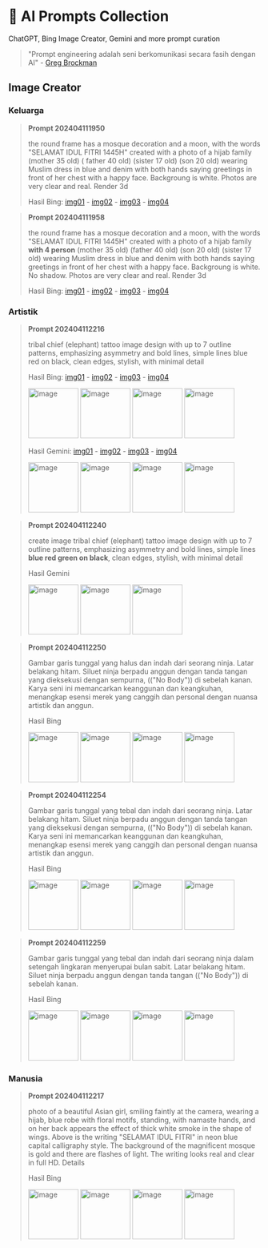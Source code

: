 # :robot: AI Prompts Collection
ChatGPT, Bing Image Creator, Gemini and more prompt curation


> "Prompt engineering adalah seni berkomunikasi secara fasih dengan AI" - [Greg Brockman](https://twitter.com/gdb/status/1634708489078706179?s=20)

## Image Creator

### Keluarga
> **Prompt 202404111950**
>
> the round frame has a mosque decoration and a moon, with the words "SELAMAT IDUL FITRI 1445H" created with a photo of a hijab family (mother 35 old) ( father 40 old) (sister 17 old) (son 20 old) wearing Muslim dress in blue and denim with both hands saying greetings in front of her chest with a happy face. Backgroung is white. Photos are very clear and real. Render 3d
>
> Hasil Bing: [img01](https://drive.google.com/file/d/14DtPUh3Up7FmTTl_zhY41EV14N3L08C1/view?usp=drive_link) - [img02](https://drive.google.com/file/d/18QnU1GcV9oBLpNHbmfEA7sCeNRxgs1rr/view?usp=drive_link) - [img03](https://drive.google.com/file/d/1XBZEtL_IGOpktpKe36rkCmXfp9ZgCM2_/view?usp=drive_link) - [img04](https://drive.google.com/file/d/1QsvabSayLp-hM5hXXAf0Tbe3UX3e22Q_/view?usp=drive_link)

> **Prompt 202404111958**
> 
> the round frame has a mosque decoration and a moon, with the words "SELAMAT IDUL FITRI 1445H" created with a photo of a hijab family **with 4 person** (mother 35 old) (father 40 old) (son 20 old) (sister 17 old) wearing Muslim dress in blue and denim with both hands saying greetings in front of her chest with a happy face. Backgroung is white. No shadow. Photos are very clear and real. Render 3d
>
> Hasil Bing: [img01](https://drive.google.com/file/d/1CuH0wa8MXKnbgAJ0qSAOR3dMLHhSoJI0/view?usp=drive_link) - [img02](https://drive.google.com/file/d/1xuK1ZjKsGuIkXbds4EeYgaHL-I86xuN6/view?usp=drive_link) - [img03](https://drive.google.com/file/d/1dxxCBXuDrh0JrJJrco6mFxzWvMxrYx0F/view?usp=drive_link) - [img04](https://drive.google.com/file/d/1kCRvD5n1e9yNjDOz1o6XSbaXiyzRdfTo/view?usp=drive_link)

### Artistik
> **Prompt 202404112216**
> 
> tribal chief (elephant) tattoo image design with up to 7 outline patterns, emphasizing asymmetry and bold lines, simple lines blue red on black, clean edges, stylish, with minimal detail
>
> Hasil Bing: [img01](https://drive.google.com/file/d/16ItHAo2U8PDY9RYkn1Papg5yoH2C1V1Q/view?usp=drive_link) - [img02](https://drive.google.com/file/d/1RdYNqWgh2crWrzrhqreWziobJMHvEqqs/view?usp=drive_link) - [img03](https://drive.google.com/file/d/1RnpO3ewiRJuv_AwyztxvesCOnAbniOaq/view?usp=drive_link) - [img04](https://drive.google.com/file/d/1VWB_Tp_9jbWzs_6TWLGmC5dGqipX5XEb/view?usp=drive_link)
> 
> <img src="https://drive.google.com/uc?id=16ItHAo2U8PDY9RYkn1Papg5yoH2C1V1Q" alt="image" title="The image" width="100" height="100" /> <img src="https://drive.google.com/uc?id=1RdYNqWgh2crWrzrhqreWziobJMHvEqqs" alt="image"	title="The image" width="100" height="100" /> <img src="https://drive.google.com/uc?id=1RnpO3ewiRJuv_AwyztxvesCOnAbniOaq" alt="image"	title="The image" width="100" height="100" /> <img src="https://drive.google.com/uc?id=1VWB_Tp_9jbWzs_6TWLGmC5dGqipX5XEb" alt="image"	title="The image" width="100" height="100" />
>
> Hasil Gemini: [img01](https://drive.google.com/file/d/1K_NeBrSACfDaUSYROJ9C7MtL8S_svQRJ/view?usp=drive_link) - [img02](https://drive.google.com/file/d/1ewDdyKSb7KWKC2VjB7q2U3RaA-nQ7Q0p/view?usp=drive_link) - [img03](https://drive.google.com/file/d/1qf-GEf6e5uqhn5sk6t-pNtN7gRQnbPVc/view?usp=drive_link) - [img04](https://drive.google.com/file/d/1dTvbn-1IU_iASb6D94SemxsR7w4Zfl58/view?usp=drive_link)
>
> <img src="https://drive.google.com/uc?id=1K_NeBrSACfDaUSYROJ9C7MtL8S_svQRJ" alt="image" title="The image" width="100" height="100" /> <img src="https://drive.google.com/uc?id=1ewDdyKSb7KWKC2VjB7q2U3RaA-nQ7Q0p" alt="image"	title="Gemini image" width="100" height="100" /> <img src="https://drive.google.com/uc?id=1qf-GEf6e5uqhn5sk6t-pNtN7gRQnbPVc" alt="image"	title="Gemini image" width="100" height="100" /> <img src="https://drive.google.com/uc?id=1dTvbn-1IU_iASb6D94SemxsR7w4Zfl58" alt="image"	title="Gemini image" width="100" height="100" />

> **Prompt 202404112240**
> 
> create image tribal chief (elephant) tattoo image design with up to 7 outline patterns, emphasizing asymmetry and bold lines, simple lines **blue red green on black**, clean edges, stylish, with minimal detail
>
> Hasil Gemini
>
> <img src="https://drive.google.com/uc?id=1aT4-Z28Mzc8SA-D8pnSa9UpXja_Skav1" alt="image" title="The image" width="100" height="100" /> <img src="https://drive.google.com/uc?id=1THkj9S_Vs3oSKJGMRhjy7_bKDNsfQJGK" alt="image"	title="The image" width="100" height="100" /> <img src="https://drive.google.com/uc?id=1v9keqnJCbUZ-v6j0Jt3hij72y5QnAtCV" alt="image"	title="The image" width="100" height="100" />

> **Prompt 202404112250**
> 
> Gambar garis tunggal yang halus dan indah dari seorang ninja. Latar belakang hitam. Siluet ninja berpadu anggun dengan tanda tangan yang dieksekusi dengan sempurna, (("No Body")) di sebelah kanan. Karya seni ini memancarkan keanggunan dan keangkuhan, menangkap esensi merek yang canggih dan personal dengan nuansa artistik dan anggun.
>
> Hasil Bing
>
> <img src="https://drive.google.com/uc?id=1SCRgnbnsS9wDx0lAWhAFEJVrXmp9ApdQ" alt="image" title="The image" width="100" height="100" /> <img src="https://drive.google.com/uc?id=1TyNjsAp9NHDtt3tCyzZUQ3rYO-MPxo4P" alt="image"	title="The image" width="100" height="100" /> <img src="https://drive.google.com/uc?id=1WxQ0-8qFq7cW4lBftyJisEzV4oW1sout" alt="image"	title="The image" width="100" height="100" /> <img src="https://drive.google.com/uc?id=1aX3j_xl5cNXIt7OI-HApWBBcoxLj2sEf" alt="image"	title="The image" width="100" height="100" />

> **Prompt 202404112254**
> 
> Gambar garis tunggal yang tebal dan indah dari seorang ninja. Latar belakang hitam. Siluet ninja berpadu anggun dengan tanda tangan yang dieksekusi dengan sempurna, (("No Body")) di sebelah kanan. Karya seni ini memancarkan keanggunan dan keangkuhan, menangkap esensi merek yang canggih dan personal dengan nuansa artistik dan anggun.
> 
> Hasil Bing
>
> <img src="https://drive.google.com/uc?id=1IirQbQyEunjOTO65QTKLzE_ENLzOlYZ_" alt="image" title="The image" width="100" height="100" /> <img src="https://drive.google.com/uc?id=1tuREh1j2GokCDCY40qVgV04uct8E-U9q" alt="image"	title="The image" width="100" height="100" /> <img src="https://drive.google.com/uc?id=1jbL4PyeF8WG1vbRrd5CSoVZLaDn6e189" alt="image"	title="The image" width="100" height="100" /> <img src="https://drive.google.com/uc?id=1ousdVOxryCtqF63b2anhU7TMk64gDR4-" alt="image"	title="The image" width="100" height="100" />

> **Prompt 202404112259**
> 
> Gambar garis tunggal yang tebal dan indah dari seorang ninja dalam setengah lingkaran menyerupai bulan sabit. Latar belakang hitam. Siluet ninja berpadu anggun dengan tanda tangan (("No Body")) di sebelah kanan.
> 
> Hasil Bing
>
> <img src="https://drive.google.com/uc?id=1uWfII4Mmdy6sqI9C7bowgB-bdpt1ebTV" alt="image" title="The image" width="100" height="100" /> <img src="https://drive.google.com/uc?id=1z1TnNFn_SyCdMWhSVqZhbIrrOkMMidKJ" alt="image"	title="The image" width="100" height="100" /> <img src="https://drive.google.com/uc?id=18DCUhm0WyB3X7cowLVcTwq708qX4876y" alt="image"	title="The image" width="100" height="100" /> <img src="https://drive.google.com/uc?id=16RAfyjvEkd_KQ8sdswKu_02v_s2pxy3k" alt="image"	title="The image" width="100" height="100" />



### Manusia
> **Prompt 202404112217**
> 
> photo of a beautiful Asian girl, smiling faintly at the camera, wearing a hijab, blue robe with floral motifs, standing, with namaste hands, and on her back appears the effect of thick white smoke in the shape of wings. Above is the writing "SELAMAT IDUL FITRI" in neon blue capital calligraphy style. The background of the magnificent mosque is gold and there are flashes of light. The writing looks real and clear in full HD. Details
>
> Hasil Bing
>
> <img src="https://drive.google.com/uc?id=1l2m9D3Fd5RO7lpIynLAJs973TPi4zlpT" alt="image" title="The image" width="100" height="100" /> <img src="https://drive.google.com/uc?id=1azUxTUnxv9HEJpCfSGc52z6tcOpzexl_" alt="image"	title="The image" width="100" height="100" /> <img src="https://drive.google.com/uc?id=1kcCeqjuy1Iv6KA8Sz2q7JcZjl9JMizrY" alt="image"	title="The image" width="100" height="100" /> <img src="https://drive.google.com/uc?id=1EMH7hzRf9dsuxCohUI4fxGBHOrHfesio" alt="image"	title="The image" width="100" height="100" />



